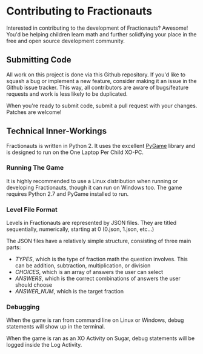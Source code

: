 Contributing to Fractionauts
=================
Interested in contributing to the development of Fractionauts?
Awesome! You'd be helping children learn math and further solidfying your place in the free and open source development community.

Submitting Code
-----------------
All work on this project is done via this Github repository. If you'd like to squash a bug or implement a new feature, consider making it an issue in the Github issue tracker. This way, all contributors are aware of bugs/feature requests and work is less likely to be duplicated.

When you're ready to submit code, submit a pull request with your changes. Patches are welcome!

Technical Inner-Workings
-----------------
Fractionauts is written in Python 2. It uses the excellent [PyGame](http://www.pygame.org/news.html) library and is designed to run on the One Laptop Per Child XO-PC.

### Running The Game
It is highly recommended to use a Linux distribution when running or developing Fractionauts, though it can run on Windows too. The game requires Python 2.7 and PyGame installed to run.

### Level File Format
Levels in Fractionauts are represented by JSON files. They are titled sequentially, numerically, starting at 0 (0.json, 1.json, etc...)

The JSON files have a relatively simple structure, consisting of three main parts:
* *TYPES*, which is the type of fraction math the question involves. This can be addition, subtraction, multiplication, or division
* *CHOICES*, which is an array of answers the user can select
* *ANSWERS*, which is the correct combinations of answers the user should choose
* *ANSWER_NUM*, which is the target fraction

### Debugging
When the game is ran from command line on Linux or Windows, debug statements will show up in the terminal.

When the game is ran as an XO Activity on Sugar, debug statements will be logged inside the Log Activity.
